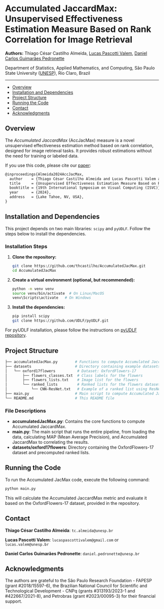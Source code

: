 
# Accumulated JaccardMax: Unsupervised Effectiveness Estimation Measure Based on Rank Correlation for Image Retrieval

**Authors:** Thiago César Castilho Almeida, [Lucas Pascotti Valem](https://lucasvalem.com), [Daniel Carlos Guimarães Pedronette](https://www.ic.unicamp.br/~dcarlos/)

Department of Statistics, Applied Mathematics, and Computing, São Paulo State University ([UNESP](http://www.rc.unesp.br/)), Rio Claro, Brazil

----------------------
* [Overview](#overview)
* [Installation and Dependencies](#installation-and-dependencies)
* [Project Structure](#project-structure)
* [Running the Code](#running-the-code)
* [Contact](#contact)
* [Acknowledgments](#acknowledgments)

## Overview

The *Accumulated JaccardMax* (AccJacMax) measure is a novel unsupervised effectiveness estimation method based on rank correlation, designed for image retrieval tasks. It provides robust estimations without the need for training or labeled data.

If you use this code, please cite our [paper](https://isvc.net):

```latex
@inproceedings{Almeida2024AccJacMax,
  author    = {Thiago César Castilho Almeida and Lucas Pascotti Valem and Daniel Carlos Guimarães Pedronette},
  title     = {Unsupervised Effectiveness Estimation Measure Based on Rank Correlation for Image Retrieval},
  booktitle = {19th International Symposium on Visual Computing (ISVC)},
  year      = {2024},
  address   = {Lake Tahoe, NV, USA},
}
```

## Installation and Dependencies

This project depends on two main libraries: `scipy` and `pyUDLF`. Follow the steps below to install the dependencies.

### Installation Steps

1. **Clone the repository:**

   ```bash
   git clone https://github.com/thcastilho/AccumulatedJacMax.git
   cd AccumulatedJacMax
   ```

2. **Create a virtual environment (optional, but recommended):**

   ```bash
   python -m venv venv
   source venv/bin/activate  # On Linux/MacOS
   venv\Scripts\activate   # On Windows
   ```

3. **Install the dependencies:**

   ```bash
   pip install scipy
   git clone https://github.com/UDLF/pyUDLF.git
   ```

For pyUDLF installation, please follow the instructions on [pyUDLF repository](https://github.com/UDLF/pyUDLF/).

## Project Structure

```bash
├── accumulatedJacMax.py        # Functions to compute Accumulated JaccardMax
├── datasets                    # Directory containing example datasets
│   └── oxford17flowers          # Dataset: OxfordFlowers-17
│       ├── flowers_classes.txt  # Class labels for the flowers
│       ├── flowers_lists.txt    # Image list for the flowers
│       └── ranked_lists         # Ranked lists for the flowers dataset
│           └── CNN-ResNet.txt   # Example of a ranked list using ResNet
├── main.py                     # Main script to compute Accumulated JaccardMax and evaluate the results
└── README.md                   # This README file
```

### File Descriptions

- **accumulatedJacMax.py**: Contains the core functions to compute Accumulated JaccardMax.
- **main.py**: The main script that runs the entire pipeline, from loading the data, calculating MAP (Mean Average Precision), and Accumulated JaccardMax to correlating the results.
- **datasets/oxford17flowers**: Directory containing the OxfordFlowers-17 dataset and precomputed ranked lists.

## Running the Code

To run the Accumulated JacMax code, execute the following command:

```bash
python main.py
```

This will calculate the Accumulated JaccardMax metric and evaluate it based on the OxfordFlowers-17 dataset, provided in the repository.

## Contact

**Thiago César Castilho Almeida**: `tc.almeida@unesp.br`

**Lucas Pascotti Valem**: `lucaspascottivalem@gmail.com` or `lucas.valem@unesp.br`

**Daniel Carlos Guimarães Pedronette**: `daniel.pedronette@unesp.br`

## Acknowledgments

The authors are grateful to the São Paulo Research Foundation - FAPESP (grant \#2018/15597-6), the Brazilian National Council for Scientific and Technological Development - CNPq (grants \#313193/2023-1 and \#422667/2021-8), and Petrobras (grant \#2023/00095-3) for their financial support.

